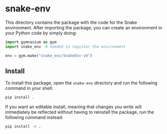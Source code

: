 # snake-env

This directory contains the package with the code for the Snake environment. After importing the package, you can create an environment
in your Python code by simply doing:

```python
import gymnasium as gym
import snake_env  # needed to register the environment

env = gym.make("snake_env/SnakeEnv-v0")
```

## Install

To install this package, open the `snake-env` directory and run the following command in your shell:

```sh
pip install .
```

If you want an editable install, meaning that changes you write will immediately be reflected without having to reinstall the package, run the following command instead:

```sh
pip install -e .
```
